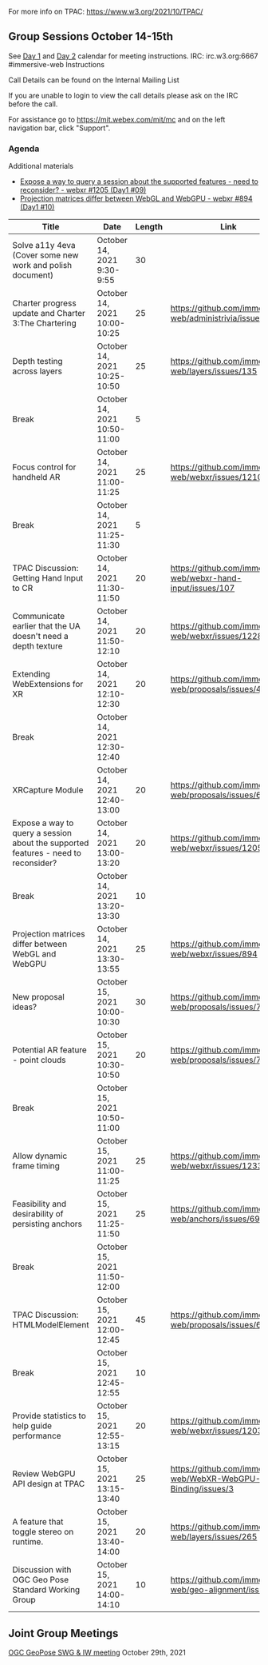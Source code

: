 For more info on TPAC: https://www.w3.org/2021/10/TPAC/

## Group Sessions October 14-15th

See [Day 1](https://www.w3.org/events/meetings/9fef5ab9-5d2f-4e08-a74e-5b037109695f) and [Day 2](https://www.w3.org/events/meetings/b5b00cb7-98e5-4ae2-9df2-ba04b9f2650f) calendar for meeting instructions.
IRC: irc.w3.org:6667 #immersive-web Instructions

Call Details can be found on the Internal Mailing List

If you are unable to login to view the call details please ask on the IRC before the call.

For assistance go to https://mit.webex.com/mit/mc and on the left navigation bar, click "Support".

### Agenda

Additional materials

* [Expose a way to query a session about the supported features - need to reconsider? - webxr #1205 (Day1 #09)](slide-day1-09.pdf)
* [Projection matrices differ between WebGL and WebGPU - webxr #894 (Day1 #10)](slide-day1-10.pdf)


| Title                                                                              	| Date                         	| Length 	| Link                                                           	| Repo                 	| Rockets 	|
|------------------------------------------------------------------------------------	|------------------------------	|--------	|----------------------------------------------------------------	|----------------------	|---------	|
| Solve a11y 4eva (Cover some new work and polish document)                          	| October 14, 2021 9:30-9:55   	| 30     	|                                                                	| administrivia        	| 2 🚀     	|
| Charter progress update and Charter 3:The Chartering                               	| October 14, 2021 10:00-10:25 	| 25     	| https://github.com/immersive-web/administrivia/issues/166      	| administrivia        	| 1 🚀     	|
| Depth testing across layers                                                        	| October 14, 2021 10:25-10:50 	| 25     	| https://github.com/immersive-web/layers/issues/135             	| layers               	| 1 🚀     	|
| Break                                                                              	| October 14, 2021 10:50-11:00 	| 5      	|                                                                	|                      	|         	|
| Focus control for handheld AR                                                      	| October 14, 2021 11:00-11:25 	| 25     	| https://github.com/immersive-web/webxr/issues/1210             	| webxr                	| 1 🚀     	|
| Break                                                                              	| October 14, 2021 11:25-11:30 	| 5      	|                                                                	|                      	|         	|
| TPAC Discussion: Getting Hand Input to CR                                          	| October 14, 2021 11:30-11:50 	| 20     	| https://github.com/immersive-web/webxr-hand-input/issues/107   	| webxr-hand-input     	| 2 🚀     	|
| Communicate earlier that the UA doesn't need a depth texture                       	| October 14, 2021 11:50-12:10 	| 20     	| https://github.com/immersive-web/webxr/issues/1228             	| webxr                	| 1 🚀     	|
| Extending WebExtensions for XR                                                     	| October 14, 2021 12:10-12:30 	| 20     	| https://github.com/immersive-web/proposals/issues/43           	| proposals            	| 1 🚀     	|
| Break                                                                              	| October 14, 2021 12:30-12:40 	|        	|                                                                	|                      	|         	|
| XRCapture Module                                                                   	| October 14, 2021 12:40-13:00 	| 20     	| https://github.com/immersive-web/proposals/issues/68           	| proposals            	| 3 🚀     	|
| Expose a way to query a session about the supported features - need to reconsider? 	| October 14, 2021 13:00-13:20 	| 20     	| https://github.com/immersive-web/webxr/issues/1205             	| webxr                	| 2 🚀     	|
| Break                                                                              	| October 14, 2021 13:20-13:30 	| 10     	|                                                                	|                      	|         	|
| Projection matrices differ between WebGL and WebGPU                                	| October 14, 2021 13:30-13:55 	| 25     	| https://github.com/immersive-web/webxr/issues/894              	| webxr                	| 1 🚀     	|
| New proposal ideas?                                                                	| October 15, 2021 10:00-10:30 	| 30     	| https://github.com/immersive-web/proposals/issues/70           	| proposals            	| 2 🚀     	|
| Potential AR feature - point clouds                                                	| October 15, 2021 10:30-10:50 	| 20     	| https://github.com/immersive-web/proposals/issues/71           	| proposals            	| 0 🚀     	|
| Break                                                                              	| October 15, 2021 10:50-11:00 	|        	|                                                                	|                      	|         	|
| Allow dynamic frame timing                                                         	| October 15, 2021 11:00-11:25 	| 25     	| https://github.com/immersive-web/webxr/issues/1233             	| webxr                	| 1 🚀     	|
| Feasibility and desirability of persisting anchors                                 	| October 15, 2021 11:25-11:50 	| 25     	| https://github.com/immersive-web/anchors/issues/69             	| anchors              	| 2 🚀     	|
| Break                                                                              	| October 15, 2021 11:50-12:00 	|        	|                                                                	|                      	|         	|
| TPAC Discussion: HTMLModelElement                                                  	| October 15, 2021 12:00-12:45 	| 45     	| https://github.com/immersive-web/proposals/issues/69           	| proposals            	| 4 🚀     	|
| Break                                                                              	| October 15, 2021 12:45-12:55 	| 10     	|                                                                	|                      	|         	|
| Provide statistics to help guide performance                                       	| October 15, 2021 12:55-13:15 	| 20     	| https://github.com/immersive-web/webxr/issues/1203             	| webxr                	| 1 🚀     	|
| Review WebGPU API design at TPAC                                                   	| October 15, 2021 13:15-13:40 	| 25     	| https://github.com/immersive-web/WebXR-WebGPU-Binding/issues/3 	| WebXR-WebGPU-Binding 	| 3 🚀     	|
| A feature that toggle stereo on runtime.                                           	| October 15, 2021 13:40-14:00 	| 20     	| https://github.com/immersive-web/layers/issues/265             	| layers               	| 1 🚀     	|
| Discussion with OGC Geo Pose Standard Working Group                                	| October 15, 2021 14:00-14:10 	| 10     	| https://github.com/immersive-web/geo-alignment/issues/8        	| geo-alignment        	| 2 🚀     	|


## Joint Group Meetings

[OGC GeoPose SWG & IW meeting](https://www.w3.org/events/meetings/2e719bc5-d003-4de3-ae3c-d525b0994123) October 29th, 2021


